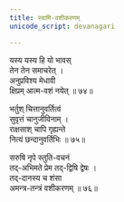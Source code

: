 ```yaml
---
title: स्वामि-वशीकरणम्
unicode_script: devanagari

---
```

यस्य यस्य हि यो भावस्  
तेन तेन समाचरेत् ।  
अनुप्रविश्य मेधावी  
क्षिप्रम् आत्म-वशं नयेत् ॥ ७४॥   

भर्तुश् चित्तानुवर्तित्वं  
सुवृत्तं चानुजीविनाम् ।  
राक्षसाश् चापि गृह्यन्ते  
नित्यं छन्दानुवर्तिभिः ॥ ७५॥   

सरुषि नृपे स्तुति-वचनं  
तद्-अभिमते प्रेम तद्-द्विषि द्वेषः ।  
तद्-दानस्य च शंसा  
अमन्त्र-तन्त्रं वशीकरणम् ॥ ७६॥   
